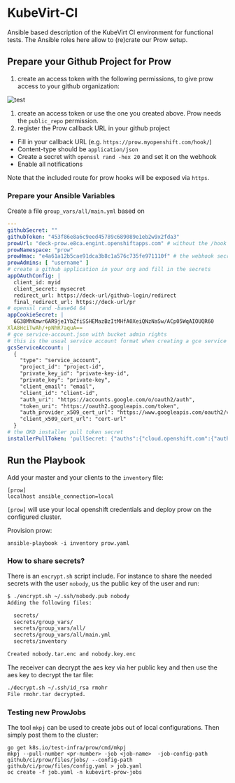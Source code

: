 # KubeVirt-CI

Ansible based description of the KubeVirt CI environment for functional tests.
The Ansible roles here allow to (re)crate our Prow setup.

## Prepare your Github Project for Prow

1. create an access token with the following permissions, to give prow access
   to your github organization:

![test](personal_access_token.png)

1. create an access token or use the one you created above. Prow needs the
   `public_repo` permission.
2. register the Prow callback URL in your github project

 * Fill in your callback URL (e.g. `https://prow.myopenshift.com/hook/`)
 * Content-type should be `application/json`
 * Create a secret with `openssl rand -hex 20` and set it on the webhook
 * Enable all notifications

Note that the included route for prow hooks will be exposed via `https`.

### Prepare your Ansible Variables

Create a file `group_vars/all/main.yml` based on

```yaml
---
githubSecret: ""
githubToken: "453f86e8a6c9eed45789c689089e1eb2w9x2fda3"
prowUrl: "deck-prow.e8ca.engint.openshiftapps.com" # without the /hook subpath
prowNamespace: "prow"
prowHmac: "e4a61a12b5cae91dca3b8c1a576c735fe971110f" # the webhook secret generated
prowAdmins: [ "username" ]
# create a github application in your org and fill in the secrets
appOAuthConfig: |
  client_id: myid
  client_secret: mysecret
  redirect_url: https://deck-url/github-login/redirect
  final_redirect_url: https://deck-url/pr
# openssl rand -base64 64
appCookieSecret: |
  6G38MhKmwr6AR9je1YbZfiSSHEMazBzItMHfA0XeiQNzNaSw/ACp05WqAIOUQR60
XlA8HciTwAh/+pNhR7aquA==
# gce service-account.json with bucket admin rights
# this is the usual service account format when creating a gce service account
gcsServiceAccount: |
  {
    "type": "service_account",
    "project_id": "project-id",
    "private_key_id": "private-key-id",
    "private_key": "private-key",
    "client_email": "email",
    "client_id": "client-id",
    "auth_uri": "https://accounts.google.com/o/oauth2/auth",
    "token_uri": "https://oauth2.googleapis.com/token",
    "auth_provider_x509_cert_url": "https://www.googleapis.com/oauth2/v1/certs",
    "client_x509_cert_url": "cert-url"
  }
# the OKD installer pull token secret
installerPullToken: 'pullSecret: {"auths":{"cloud.openshift.com":{"auth":"test","email":"test@test.com"},"quay.io":{"auth":"test","email":"test@test.com"}}}'
```

## Run the Playbook

Add your master and your clients to the `inventory` file:

```
[prow]
localhost ansible_connection=local
```

`[prow]` will use your local openshift
credentials and deploy prow on the configured cluster.

Provision prow:

```
ansible-playbook -i inventory prow.yaml
```
### How to share secrets?

There is an `encrypt.sh` script include. For instance to share the needed
secrets with the user `nobody`, us the public key of the user and run:

```bash
$ ./encrypt.sh ~/.ssh/nobody.pub nobody
Adding the following files:

  secrets/
  secrets/group_vars/
  secrets/group_vars/all/
  secrets/group_vars/all/main.yml
  secrets/inventory

Created nobody.tar.enc and nobody.key.enc
```

The receiver can decrypt the aes key via her public key and then use the aes
key to decrypt the tar file:

```bash
./decrypt.sh ~/.ssh/id_rsa rmohr
File rmohr.tar decrypted.
```

### Testing new ProwJobs

The tool `mkpj` can be used to create jobs out of local configurations. Then
simply post them to the cluster:

```
go get k8s.io/test-infra/prow/cmd/mkpj
mkpj --pull-number <pr-number> -job <job-name>  -job-config-path github/ci/prow/files/jobs/ --config-path github/ci/prow/files/config.yaml > job.yaml
oc create -f job.yaml -n kubevirt-prow-jobs
```
